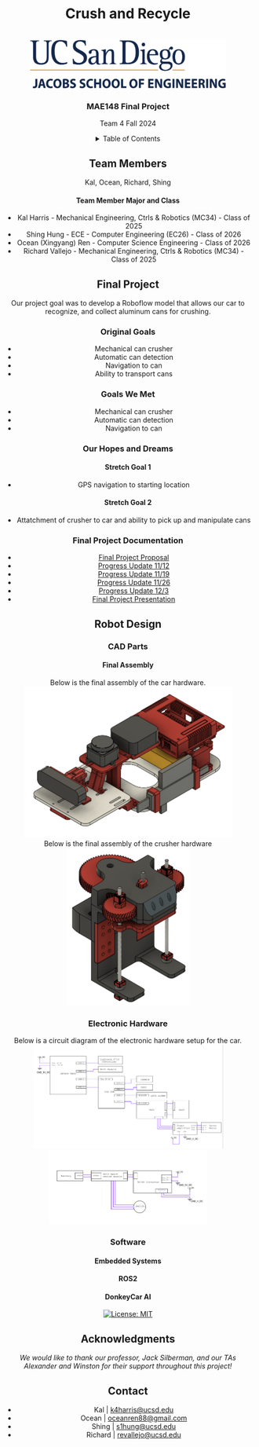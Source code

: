 <div id="top"></div>

<h1 align="center">Crush and Recycle</h1>

<!-- PROJECT LOGO -->
<br />
<div align="center">
  <a href="https://jacobsschool.ucsd.edu/">
    <img src="logo.png" alt="Logo" width="400" height="100">
  </a>
<h3>MAE148 Final Project</h3>
<p>
Team 4 Fall 2024
</p>




<!-- TABLE OF CONTENTS -->
<details>
  <summary>Table of Contents</summary>
  <ol>
    <li><a href="#team-members">Team Members</a></li>
    <li><a href="#final-project">Final Project</a></li>
      <ul>
        <li><a href="#original-goals">Original Goals</a></li>
          <ul>
            <li><a href="#goals-we-met">Goals We Met</a></li>
            <li><a href="#our-hopes-and-dreams">Our Hopes and Dreams</a></li>
              <ul>
                <li><a href="#stretch-goal-1">Stretch Goal 1</a></li>
                <li><a href="#stretch-goal-2">Stretch Goal 2</a></li>
              </ul>
          </ul>
        <li><a href="#final-project-documentation">Final Project Documentation</a></li>
      </ul>
    <li><a href="#robot-design">Robot Design </a></li>
      <ul>
        <li><a href="#cad-parts">CAD Parts</a></li>
          <ul>
            <li><a href="#final-assembly">Final Assembly</a></li>
          </ul>
        <li><a href="#electronic-hardware">Electronic Hardware</a></li>
        <li><a href="#software">Software</a></li>
          <ul>
            <li><a href="#embedded-systems">Embedded Systems</a></li>
            <li><a href="#ros2">ROS2</a></li>
            <li><a href="#donkeycar-ai">DonkeyCar AI</a></li>
          </ul>
      </ul>
    <li><a href="#acknowledgments">Acknowledgments</a></li>
    <li><a href="#contact">Contact</a></li>
  </ol>
</details>



<!-- TEAM MEMBERS -->
## Team Members

<div align="center">
    <p align = "center">Kal, Ocean, Richard, Shing</p>
</div>

<h4>Team Member Major and Class </h4>
<ul>
  <li>Kal Harris - Mechanical Engineering, Ctrls & Robotics (MC34) - Class of 2025</li>
  <li>Shing Hung - ECE - Computer Engineering (EC26) - Class of 2026</li>
  <li>Ocean (Xingyang) Ren - Computer Science Engineering - Class of 2026</li>
  <li>Richard Vallejo - Mechanical Engineering, Ctrls & Robotics (MC34) - Class of 2025</li>
</ul>

<!-- Final Project -->
## Final Project

Our project goal was to develop a Roboflow model that allows our car to recognize, and collect aluminum cans for crushing.

<!-- Original Goals -->
### Original Goals

- Mechanical can crusher
- Automatic can detection
- Navigation to can
- Ability to transport cans
  
<!-- End Results -->
### Goals We Met
- Mechanical can crusher
- Automatic can detection
- Navigation to can

### Our Hopes and Dreams
#### Stretch Goal 1
- GPS navigation to starting location
  

#### Stretch Goal 2
- Attatchment of crusher to car and ability to pick up and manipulate cans


### Final Project Documentation

* [Final Project Proposal](https://docs.google.com/presentation/d/1pHLgUBesqCKS7VFTx-bAJzIjJi9eSJPVUFPuMKzSsTc/edit?usp=sharing)
* [Progress Update 11/12](https://docs.google.com/presentation/d/13tIzn-EIijeyNu3JyVXDeJk15rElvjYHa1EEtGUj7PA/edit?usp=sharing)
* [Progress Update 11/19](https://docs.google.com/presentation/d/1290DYqnk4ta18DmWXkM-FQgY5nVr_kz5AaHiLQObxpw/edit?usp=sharing)
* [Progress Update 11/26](https://docs.google.com/presentation/d/1Br6nuLvBIe_jpIerxWEspOtauC0ulfg9Ca2GjSBRaZA/edit?usp=sharing)
* [Progress Update 12/3](https://docs.google.com/presentation/d/1P7J8KuAeAzvcbS3Q77wWKoWR5wI_fg6BIRTbnA77Hog/edit?usp=sharing)
* [Final Project Presentation](https://docs.google.com/presentation/d/1P7J8KuAeAzvcbS3Q77wWKoWR5wI_fg6BIRTbnA77Hog/edit?usp=sharing)

<!-- Early Quarter -->
## Robot Design

### CAD Parts
#### Final Assembly

Below is the final assembly of the car hardware.
<br />
<img src="FinalConfig.PNG" alt="Car Assembly" style="height: 308px; width:423px;"/>
<br />
Below is the final assembly of the crusher hardware
<br />
<img src="FullAssembly.PNG" alt="Crusher Assembly" style="height: 322px; width:252px;"/>

### Electronic Hardware
Below is a circuit diagram of the electronic hardware setup for the car.
<br />
<img src="WiringDiagram1.PNG" alt="WiringDiagramPt1" style="height: 212px; width:387px;"/>
<br />
<img src="WiringDiagram2.PNG" alt="WiringDiagramPt2" style="height: 151px; width:323px;"/>


### Software
#### Embedded Systems

#### ROS2

#### DonkeyCar AI

<!-- Badges -->
[![License: MIT](https://img.shields.io/badge/License-MIT-yellow.svg)](https://opensource.org/licenses/MIT)

<!-- ACKNOWLEDGMENTS -->
## Acknowledgments
*We would like to thank our professor, Jack Silberman, and our TAs Alexander and Winston for their support throughout this project!*

<!-- CONTACT -->
## Contact

* Kal | k4harris@ucsd.edu
* Ocean | oceanren88@gmail.com 
* Shing | s1hung@ucsd.edu
* Richard | revallejo@ucsd.edu
